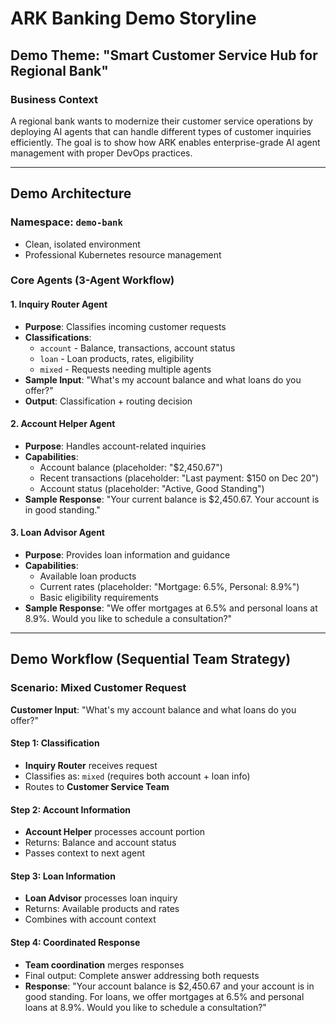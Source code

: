 # ARK Banking Demo Storyline

## **Demo Theme: "Smart Customer Service Hub for Regional Bank"**

### **Business Context**
A regional bank wants to modernize their customer service operations by deploying AI agents that can handle different types of customer inquiries efficiently. The goal is to show how ARK enables enterprise-grade AI agent management with proper DevOps practices.

---

## **Demo Architecture**

### **Namespace: `demo-bank`**
- Clean, isolated environment
- Professional Kubernetes resource management

### **Core Agents (3-Agent Workflow)**

#### **1. Inquiry Router Agent**
- **Purpose**: Classifies incoming customer requests
- **Classifications**: 
  - `account` - Balance, transactions, account status
  - `loan` - Loan products, rates, eligibility
  - `mixed` - Requests needing multiple agents
- **Sample Input**: "What's my account balance and what loans do you offer?"
- **Output**: Classification + routing decision

#### **2. Account Helper Agent** 
- **Purpose**: Handles account-related inquiries
- **Capabilities**:
  - Account balance (placeholder: "$2,450.67")
  - Recent transactions (placeholder: "Last payment: $150 on Dec 20")
  - Account status (placeholder: "Active, Good Standing")
- **Sample Response**: "Your current balance is $2,450.67. Your account is in good standing."

#### **3. Loan Advisor Agent**
- **Purpose**: Provides loan information and guidance
- **Capabilities**:
  - Available loan products
  - Current rates (placeholder: "Mortgage: 6.5%, Personal: 8.9%")
  - Basic eligibility requirements
- **Sample Response**: "We offer mortgages at 6.5% and personal loans at 8.9%. Would you like to schedule a consultation?"

---

## **Demo Workflow (Sequential Team Strategy)**

### **Scenario: Mixed Customer Request**
**Customer Input**: "What's my account balance and what loans do you offer?"

#### **Step 1: Classification**
- **Inquiry Router** receives request
- Classifies as: `mixed` (requires both account + loan info)
- Routes to **Customer Service Team**

#### **Step 2: Account Information** 
- **Account Helper** processes account portion
- Returns: Balance and account status
- Passes context to next agent

#### **Step 3: Loan Information**
- **Loan Advisor** processes loan inquiry
- Returns: Available products and rates
- Combines with account context

#### **Step 4: Coordinated Response**
- **Team coordination** merges responses
- Final output: Complete answer addressing both requests
- **Response**: "Your account balance is $2,450.67 and your account is in good standing. For loans, we offer mortgages at 6.5% and personal loans at 8.9%. Would you like to schedule a consultation?"
